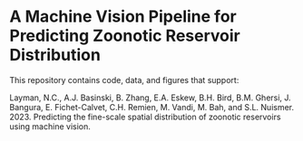 # A Machine Vision Pipeline for Predicting Zoonotic Reservoir Distribution

This repository contains code, data, and figures that support:

Layman, N.C., A.J. Basinski, B. Zhang, E.A. Eskew, B.H. Bird, B.M. Ghersi, J. Bangura, E. Fichet-Calvet, C.H. Remien, M. Vandi, M. Bah, and S.L. Nuismer. 2023. Predicting the fine-scale spatial distribution of zoonotic reservoirs using machine vision.

